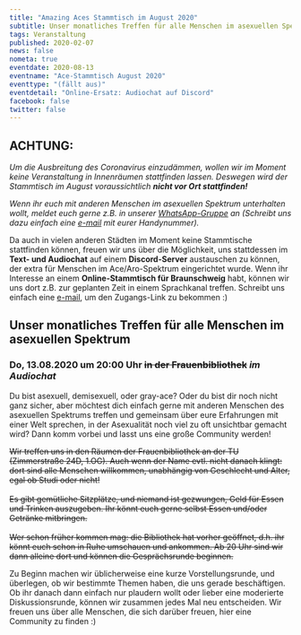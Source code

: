 ```yaml
---
title: "Amazing Aces Stammtisch im August 2020"
subtitle: Unser monatliches Treffen für alle Menschen im asexuellen Spektrum
tags: Veranstaltung
published: 2020-02-07
news: false
nometa: true
eventdate: 2020-08-13
eventname: "Ace-Stammtisch August 2020"
eventtype: "(fällt aus)"
eventdetail: "Online-Ersatz: Audiochat auf Discord"
facebook: false
twitter: false
---
```

## ACHTUNG:

*Um die Ausbreitung des Coronavirus einzudämmen, wollen wir im Moment keine Veranstaltung in Innenräumen stattfinden lassen. Deswegen wird der Stammtisch im August voraussichtlich* _**nicht vor Ort stattfinden!**_

*Wenn ihr euch mit anderen Menschen im asexuellen Spektrum unterhalten wollt, meldet euch gerne z.B. in unserer [WhatsApp-Gruppe](/whatsapp/) an (Schreibt uns dazu einfach eine [e-mail](/kontakt/) mit eurer Handynummer).*

Da auch in vielen anderen Städten im Moment keine Stammtische stattfinden können, freuen wir uns über die Möglichkeit, uns stattdessen im **Text- und Audiochat** auf einem **Discord-Server** austauschen zu können, der extra für Menschen im Ace/Aro-Spektrum eingerichtet wurde. Wenn ihr Interesse an einem **Online-Stammtisch für Braunschweig** habt, können wir uns dort z.B. zur geplanten Zeit in einem Sprachkanal treffen. Schreibt uns einfach eine [e-mail](/kontakt/), um den Zugangs-Link zu bekommen :)

## Unser monatliches Treffen für alle Menschen im asexuellen Spektrum

### Do, 13.08.2020 um 20:00 Uhr <s>in der Frauenbibliothek</s> *im Audiochat*

Du bist asexuell, demisexuell, oder gray-ace?
Oder du bist dir noch nicht ganz sicher, aber möchtest dich einfach gerne mit anderen Menschen des asexuellen Spektrums treffen und gemeinsam über eure Erfahrungen mit einer Welt sprechen, in der Asexualität noch viel zu oft unsichtbar gemacht wird?
Dann komm vorbei und lasst uns eine große Community werden!

<s>Wir treffen uns in den Räumen der Frauenbibliothek an der TU (Zimmerstraße 24D, 1.OG). Auch wenn der Name evtl. nicht danach klingt: dort sind alle Menschen willkommen, unabhängig von Geschlecht und Alter, egal ob Studi oder nicht!<br><br>
Es gibt gemütliche Sitzplätze, und niemand ist gezwungen, Geld für Essen und Trinken auszugeben. Ihr könnt euch gerne selbst Essen und/oder Getränke mitbringen.<br><br>
Wer schon früher kommen mag: die Bibliothek hat vorher geöffnet, d.h. ihr könnt euch schon in Ruhe umschauen und ankommen. Ab 20 Uhr sind wir dann alleine dort und können die Gesprächsrunde beginnen.</s>

Zu Beginn machen wir üblicherweise eine kurze Vorstellungsrunde, und überlegen, ob wir bestimmte Themen haben, die uns gerade beschäftigen.
Ob ihr danach dann einfach nur plaudern wollt oder lieber eine moderierte Diskussionsrunde, können wir zusammen jedes Mal neu entscheiden. Wir freuen uns über alle Menschen, die sich darüber freuen, hier eine Community zu finden :)
